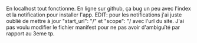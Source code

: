 En localhost tout fonctionne. En ligne sur github, ça bug un peu avec l'index et la notification pour installer l'app.
EDIT: pour les notifications j'ai juste oublié de mettre à jour "start_url": "/" et 
    "scope": "/ avec l'url du site. J'ai pas voulu modifier le fichier manifest pour ne pas avoir d'ambiguïté par rapport au 3eme tp.
